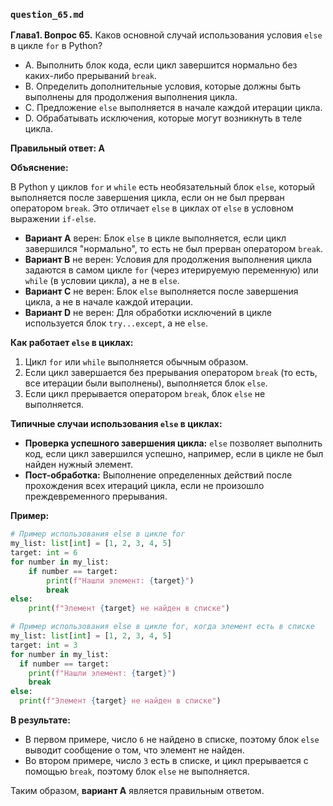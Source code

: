 
### `question_65.md`

**Глава1. Вопрос 65.** Каков основной случай использования условия `else` в цикле `for` в Python?

- A. Выполнить блок кода, если цикл завершится нормально без каких-либо прерываний `break`.
- B. Определить дополнительные условия, которые должны быть выполнены для продолжения выполнения цикла.
- C. Предложение `else` выполняется в начале каждой итерации цикла.
- D. Обрабатывать исключения, которые могут возникнуть в теле цикла.

**Правильный ответ: A**

**Объяснение:**

В Python у циклов `for` и `while` есть необязательный блок `else`, который выполняется после завершения цикла, если он не был прерван оператором `break`. Это отличает `else` в циклах от `else` в условном выражении `if-else`.

*   **Вариант A** верен: Блок `else` в цикле выполняется, если цикл завершился "нормально", то есть не был прерван оператором `break`.
*   **Вариант B** не верен: Условия для продолжения выполнения цикла задаются в самом цикле `for` (через итерируемую переменную) или `while` (в условии цикла), а не в `else`.
*   **Вариант C** не верен: Блок `else` выполняется после завершения цикла, а не в начале каждой итерации.
*   **Вариант D** не верен: Для обработки исключений в цикле используется блок `try...except`, а не `else`.

**Как работает `else` в циклах:**

1.  Цикл `for` или `while` выполняется обычным образом.
2.  Если цикл завершается без прерывания оператором `break` (то есть, все итерации были выполнены), выполняется блок `else`.
3.  Если цикл прерывается оператором `break`, блок `else` не выполняется.

**Типичные случаи использования `else` в циклах:**

*   **Проверка успешного завершения цикла:** `else` позволяет выполнить код, если цикл завершился успешно, например, если в цикле не был найден нужный элемент.
*   **Пост-обработка:** Выполнение определенных действий после прохождения всех итераций цикла, если не произошло преждевременного прерывания.

**Пример:**

```python
# Пример использования else в цикле for
my_list: list[int] = [1, 2, 3, 4, 5]
target: int = 6
for number in my_list:
    if number == target:
        print(f"Нашли элемент: {target}")
        break
else:
    print(f"Элемент {target} не найден в списке")

# Пример использования else в цикле for, когда элемент есть в списке
my_list: list[int] = [1, 2, 3, 4, 5]
target: int = 3
for number in my_list:
  if number == target:
    print(f"Нашли элемент: {target}")
    break
else:
  print(f"Элемент {target} не найден в списке")
```

**В результате:**

*   В первом примере, число `6` не найдено в списке, поэтому блок `else` выводит сообщение о том, что элемент не найден.
*  Во втором примере, число `3` есть в списке, и цикл прерывается с помощью `break`, поэтому блок `else` не выполняется.

Таким образом, **вариант A** является правильным ответом.
